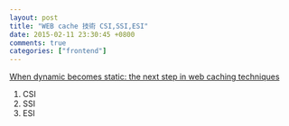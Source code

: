 ```yaml
---
layout: post
title: "WEB cache 技術 CSI,SSI,ESI"
date: 2015-02-11 23:30:45 +0800
comments: true
categories: ["frontend"]
---
```


<!-- more -->


[When dynamic becomes static: the next step in web caching techniques]


1. CSI
2. SSI
3. ESI



[When dynamic becomes static: the next step in web caching techniques]:https://drive.google.com/a/ustream.tv/file/d/0B9h_EQ82pIpuOUF6OHhSNW1FWUU/edit?pli=1